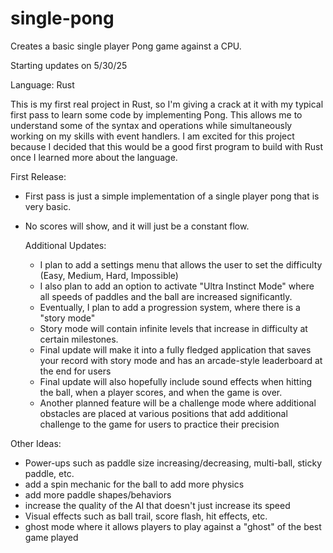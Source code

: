 # single-pong
Creates a basic single player Pong game against a CPU.

Starting updates on 5/30/25

Language: Rust

This is my first real project in Rust, so I'm giving a crack at it with my typical first pass to learn some code by implementing Pong. This allows me to understand some of the syntax and operations while simultaneously working on my skills with event handlers. I am excited for this project because I decided that this would be a good first program to build with Rust once I learned more about the language.

First Release:
- First pass is just a simple implementation of a single player pong that is very basic.
- No scores will show, and it will just be a constant flow.

  Additional Updates:
  - I plan to add a settings menu that allows the user to set the difficulty (Easy, Medium, Hard, Impossible)
  - I also plan to add an option to activate "Ultra Instinct Mode" where all speeds of paddles and the ball are increased significantly.
  - Eventually, I plan to add a progression system, where there is a "story mode"
  - Story mode will contain infinite levels that increase in difficulty at certain milestones.
  - Final update will make it into a fully fledged application that saves your record with story mode and has an arcade-style leaderboard at the end for users
  - Final update will also hopefully include sound effects when hitting the ball, when a player scores, and when the game is over.
  - Another planned feature will be a challenge mode where additional obstacles are placed at various positions that add additional challenge to the game for users to practice their precision

Other Ideas:
- Power-ups such as paddle size increasing/decreasing, multi-ball, sticky paddle, etc.
- add a spin mechanic for the ball to add more physics
- add more paddle shapes/behaviors
- increase the quality of the AI that doesn't just increase its speed
- Visual effects such as ball trail, score flash, hit effects, etc.
- ghost mode where it allows players to play against a "ghost" of the best game played
